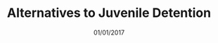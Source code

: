 ---
title: "Alternatives to Juvenile Detention"
cover: "https://unsplash.it/400/300/?random?"
date: "01/01/2017"
category: "Research"
tags:
    - Juvenile Justice
    - Recidivism
---